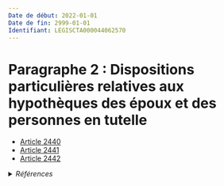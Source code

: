 ```yaml
---
Date de début: 2022-01-01
Date de fin: 2999-01-01
Identifiant: LEGISCTA000044062570
---
```


<h1>Paragraphe 2 :  Dispositions particulières relatives aux hypothèques des époux et des personnes en tutelle</h1>

- [Article 2440](article_2440.md)
- [Article 2441](article_2441.md)
- [Article 2442](article_2442.md)

<details>
  <summary><em>Références</em></summary>

  <h2>Articles faisant référence à la section</h2>
  
  <ul>
    <li>
      <a href="https://legal.tricoteuses.fr//redirection/LEGIARTI000044045526?vers=git&vers=legifrance">Ordonnance n° 2021-1192 du 15 septembre 2021 portant réforme du droit des sûretés - article 15 ENTIEREMENT_MODIF</a> CREE source
    </li>
  </ul>
</details>
